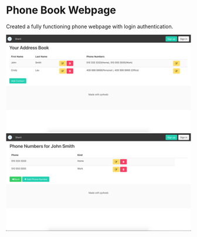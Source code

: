 # Phone Book Webpage 

Created a fully functioning phone webpage with login authentication. 

![](images/Phone1.png)
![](images/Phone2.png)
